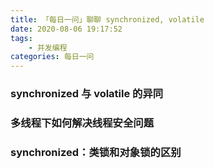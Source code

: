 ```yaml
---
title: 「每日一问」聊聊 synchronized, volatile
date: 2020-08-06 19:17:52
tags:
    - 并发编程
categories: 每日一问
---
```


### synchronized 与 volatile 的异同



### 多线程下如何解决线程安全问题

### synchronized：类锁和对象锁的区别

